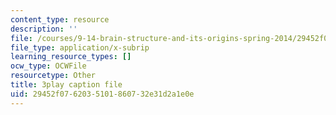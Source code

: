 ```yaml
---
content_type: resource
description: ''
file: /courses/9-14-brain-structure-and-its-origins-spring-2014/29452f0762035101860732e31d2a1e0e_555116.vtt
file_type: application/x-subrip
learning_resource_types: []
ocw_type: OCWFile
resourcetype: Other
title: 3play caption file
uid: 29452f07-6203-5101-8607-32e31d2a1e0e
---
```

